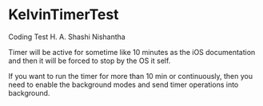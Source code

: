 # KelvinTimerTest
Coding Test
H. A. Shashi Nishantha



Timer will be active for sometime like 10 minutes as the iOS documentation and then it will be forced to stop by the OS it self. 

If you want to run the timer for more than 10 min or continuously, then you need to enable the background modes and send timer operations into background.
